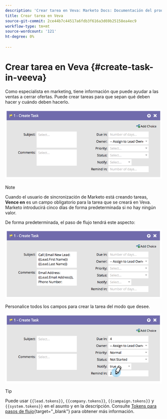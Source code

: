 ```yaml
---
description: 'Crear tarea en Veva: Marketo Docs: Documentación del producto'
title: Crear tarea en Veva
source-git-commit: 2ce44b7c44517a6fdb3f616a3d69b25158ea4ec9
workflow-type: tm+mt
source-wordcount: '121'
ht-degree: 0%

---
```


# Crear tarea en Veva {#create-task-in-veeva}

Como especialista en marketing, tiene información que puede ayudar a las ventas a cerrar ofertas. Puede crear tareas para que sepan qué deben hacer y cuándo deben hacerlo.

![](assets/create-task-in-veeva-1.png)

>[!NOTE]
>
>Cuando el usuario de sincronización de Marketo está creando tareas, **Vence en** es un campo obligatorio para la tarea que se creará en Veva. Marketo introducirá cinco días de forma predeterminada si no hay ningún valor.

De forma predeterminada, el paso de flujo tendrá este aspecto:

![](assets/create-task-in-veeva-2.png)

Personalice todos los campos para crear la tarea del modo que desee.

![](assets/create-task-in-veeva-3.png)

>[!TIP]
>
>Puede usar `{{lead.tokens}}`, `{{company.tokens}}`, `{{campaign.tokens}}` y `{{system.tokens}}` en el asunto y en la descripción. Consulte [Tokens para pasos de flujo](/help/marketo/product-docs/core-marketo-concepts/smart-campaigns/flow-actions/use-tokens-in-flow-steps.md){target=&quot;_blank&quot;} para obtener más información.
